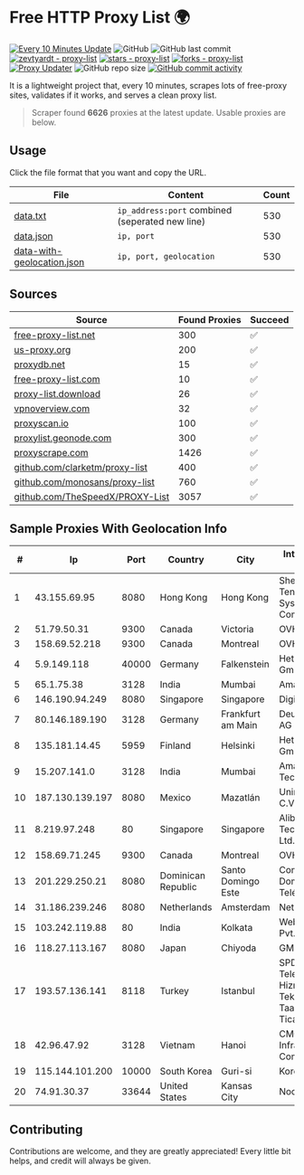 
# Free HTTP Proxy List 🌍

[![Every 10 Minutes Update](https://github.com/mertguvencli/http-proxy-list/actions/workflows/main.yml/badge.svg?branch=main)](https://github.com/mertguvencli/http-proxy-list/actions/workflows/main.yml)
![GitHub](https://img.shields.io/github/license/mertguvencli/http-proxy-list)
![GitHub last commit](https://img.shields.io/github/last-commit/mertguvencli/http-proxy-list)
[![zevtyardt - proxy-list](https://img.shields.io/static/v1?label=zevtyardt&message=proxy-list&color=blue&logo=github)](https://github.com/zevtyardt/proxy-list "Go to GitHub repo")
[![stars - proxy-list](https://img.shields.io/github/stars/zevtyardt/proxy-list?style=social)](https://github.com/zevtyardt/proxy-list)
[![forks - proxy-list](https://img.shields.io/github/forks/zevtyardt/proxy-list?style=social)](https://github.com/zevtyardt/proxy-list)
[![Proxy Updater](https://github.com/zevtyardt/proxy-list/workflows/Proxy%20Updater/badge.svg)](https://github.com/zevtyardt/proxy-list/actions?query=workflow:"Proxy+Updater")
![GitHub repo size](https://img.shields.io/github/repo-size/zevtyardt/proxy-list)
[![GitHub commit activity](https://img.shields.io/github/commit-activity/m/zevtyardt/proxy-list?logo=commits)](https://github.com/zevtyardt/proxy-list/commits/main)

It is a lightweight project that, every 10 minutes, scrapes lots of free-proxy sites, validates if it works, and serves a clean proxy list.

> Scraper found **6626** proxies at the latest update. Usable proxies are below.

## Usage

Click the file format that you want and copy the URL.

|File|Content|Count|
|----|-------|-----|
|[data.txt](https://raw.githubusercontent.com/mertguvencli/http-proxy-list/main/proxy-list/data.txt)|`ip_address:port` combined (seperated new line)|530|
|[data.json](https://raw.githubusercontent.com/mertguvencli/http-proxy-list/main/proxy-list/data.json)|`ip, port`|530|
|[data-with-geolocation.json](https://raw.githubusercontent.com/mertguvencli/http-proxy-list/main/proxy-list/data-with-geolocation.json)|`ip, port, geolocation`|530|

## Sources

|Source|Found Proxies|Succeed|
|------|-------------|-------|
|[free-proxy-list.net](https://free-proxy-list.net)|300|✅|
|[us-proxy.org](https://www.us-proxy.org)|200|✅|
|[proxydb.net](http://proxydb.net)|15|✅|
|[free-proxy-list.com](https://free-proxy-list.com/?page=&port=&type%5B%5D=http&type%5B%5D=https&up_time=0&search=Search)|10|✅|
|[proxy-list.download](https://www.proxy-list.download/HTTP)|26|✅|
|[vpnoverview.com](https://vpnoverview.com/privacy/anonymous-browsing/free-proxy-servers)|32|✅|
|[proxyscan.io](https://www.proxyscan.io)|100|✅|
|[proxylist.geonode.com](https://proxylist.geonode.com/api/proxy-list?limit=300&page=1&sort_by=lastChecked&sort_type=desc&protocols=http,https)|300|✅|
|[proxyscrape.com](https://api.proxyscrape.com/v2/?request=displayproxies&protocol=http&timeout=10000&country=all&ssl=all&anonymity=all)|1426|✅|
|[github.com/clarketm/proxy-list](https://raw.githubusercontent.com/clarketm/proxy-list/master/proxy-list-raw.txt)|400|✅|
|[github.com/monosans/proxy-list](https://raw.githubusercontent.com/monosans/proxy-list/main/proxies/http.txt)|760|✅|
|[github.com/TheSpeedX/PROXY-List](https://raw.githubusercontent.com/TheSpeedX/PROXY-List/master/http.txt)|3057|✅|


## Sample Proxies With Geolocation Info

|#|Ip|Port|Country|City|Internet Service Provider|
|-|--|----|-------|----|-------------------------|
|1|43.155.69.95|8080|Hong Kong|Hong Kong|Shenzhen Tencent Computer Systems Company Limited|
|2|51.79.50.31|9300|Canada|Victoria|OVH SAS|
|3|158.69.52.218|9300|Canada|Montreal|OVH SAS|
|4|5.9.149.118|40000|Germany|Falkenstein|Hetzner Online GmbH|
|5|65.1.75.38|3128|India|Mumbai|Amazon.com|
|6|146.190.94.249|8080|Singapore|Singapore|DigitalOcean, LLC|
|7|80.146.189.190|3128|Germany|Frankfurt am Main|Deutsche Telekom AG|
|8|135.181.14.45|5959|Finland|Helsinki|Hetzner Online GmbH|
|9|15.207.141.0|3128|India|Mumbai|Amazon Technologies Inc.|
|10|187.130.139.197|8080|Mexico|Mazatlán|Uninet S.A. de C.V.|
|11|8.219.97.248|80|Singapore|Singapore|Alibaba (US) Technology Co., Ltd.|
|12|158.69.71.245|9300|Canada|Montreal|OVH SAS|
|13|201.229.250.21|8080|Dominican Republic|Santo Domingo Este|Compañía Dominicana de Teléfonos S. A.|
|14|31.186.239.246|8080|Netherlands|Amsterdam|NetSkope Inc|
|15|103.242.119.88|80|India|Kolkata|Web Werks India Pvt. Ltd.|
|16|118.27.113.167|8080|Japan|Chiyoda|GMO Internet, Inc.|
|17|193.57.136.141|8118|Turkey|Istanbul|SPDNet Telekomunikasyon Hizmetleri Bilgi Teknolojileri Taahhut Sanayi Ve Ticare|
|18|42.96.47.92|3128|Vietnam|Hanoi|CMC Telecom Infrastructure Company|
|19|115.144.101.200|10000|South Korea|Guri-si|Korea Telecom|
|20|74.91.30.37|33644|United States|Kansas City|Nocix, LLC|



## Contributing

Contributions are welcome, and they are greatly appreciated! Every
little bit helps, and credit will always be given.

